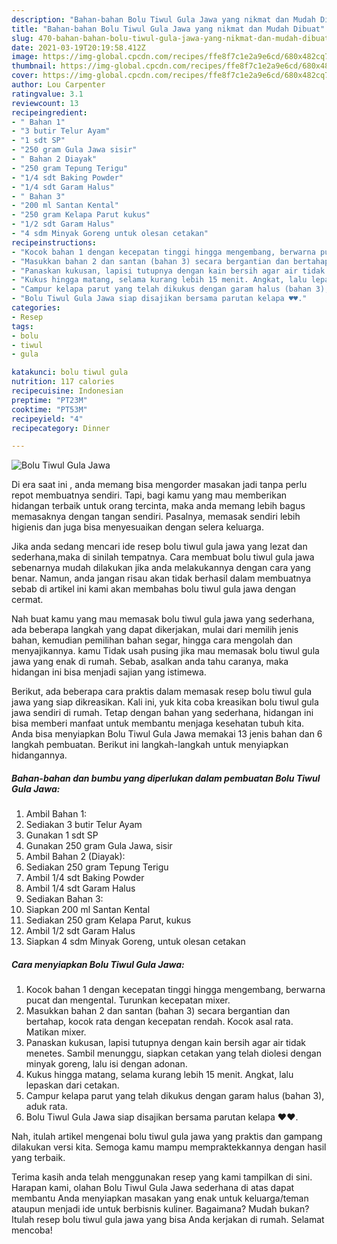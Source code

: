 ```yaml
---
description: "Bahan-bahan Bolu Tiwul Gula Jawa yang nikmat dan Mudah Dibuat"
title: "Bahan-bahan Bolu Tiwul Gula Jawa yang nikmat dan Mudah Dibuat"
slug: 470-bahan-bahan-bolu-tiwul-gula-jawa-yang-nikmat-dan-mudah-dibuat
date: 2021-03-19T20:19:58.412Z
image: https://img-global.cpcdn.com/recipes/ffe8f7c1e2a9e6cd/680x482cq70/bolu-tiwul-gula-jawa-foto-resep-utama.jpg
thumbnail: https://img-global.cpcdn.com/recipes/ffe8f7c1e2a9e6cd/680x482cq70/bolu-tiwul-gula-jawa-foto-resep-utama.jpg
cover: https://img-global.cpcdn.com/recipes/ffe8f7c1e2a9e6cd/680x482cq70/bolu-tiwul-gula-jawa-foto-resep-utama.jpg
author: Lou Carpenter
ratingvalue: 3.1
reviewcount: 13
recipeingredient:
- " Bahan 1"
- "3 butir Telur Ayam"
- "1 sdt SP"
- "250 gram Gula Jawa sisir"
- " Bahan 2 Diayak"
- "250 gram Tepung Terigu"
- "1/4 sdt Baking Powder"
- "1/4 sdt Garam Halus"
- " Bahan 3"
- "200 ml Santan Kental"
- "250 gram Kelapa Parut kukus"
- "1/2 sdt Garam Halus"
- "4 sdm Minyak Goreng untuk olesan cetakan"
recipeinstructions:
- "Kocok bahan 1 dengan kecepatan tinggi hingga mengembang, berwarna pucat dan mengental. Turunkan kecepatan mixer."
- "Masukkan bahan 2 dan santan (bahan 3) secara bergantian dan bertahap, kocok rata dengan kecepatan rendah. Kocok asal rata. Matikan mixer."
- "Panaskan kukusan, lapisi tutupnya dengan kain bersih agar air tidak menetes. Sambil menunggu, siapkan cetakan yang telah diolesi dengan minyak goreng, lalu isi dengan adonan."
- "Kukus hingga matang, selama kurang lebih 15 menit. Angkat, lalu lepaskan dari cetakan."
- "Campur kelapa parut yang telah dikukus dengan garam halus (bahan 3), aduk rata."
- "Bolu Tiwul Gula Jawa siap disajikan bersama parutan kelapa ♥️♥️."
categories:
- Resep
tags:
- bolu
- tiwul
- gula

katakunci: bolu tiwul gula 
nutrition: 117 calories
recipecuisine: Indonesian
preptime: "PT23M"
cooktime: "PT53M"
recipeyield: "4"
recipecategory: Dinner

---
```



![Bolu Tiwul Gula Jawa](https://img-global.cpcdn.com/recipes/ffe8f7c1e2a9e6cd/680x482cq70/bolu-tiwul-gula-jawa-foto-resep-utama.jpg)

Di era  saat ini , anda memang bisa mengorder masakan jadi tanpa perlu repot membuatnya sendiri. Tapi, bagi kamu yang mau memberikan hidangan terbaik untuk orang tercinta, maka anda memang lebih bagus memasaknya dengan tangan sendiri. Pasalnya, memasak sendiri lebih higienis dan juga bisa menyesuaikan dengan selera keluarga.

Jika anda sedang mencari ide resep bolu tiwul gula jawa yang lezat dan sederhana,maka di sinilah tempatnya. Cara membuat bolu tiwul gula jawa  sebenarnya mudah dilakukan jika anda melakukannya dengan cara yang benar. Namun, anda jangan risau akan tidak berhasil dalam membuatnya 
sebab di artikel ini kami akan membahas bolu tiwul gula jawa dengan cermat.  



Nah buat kamu yang mau memasak bolu tiwul gula jawa yang sederhana, ada beberapa langkah yang dapat dikerjakan, mulai dari memilih jenis bahan, kemudian pemilihan bahan segar, hingga cara mengolah dan menyajikannya. kamu Tidak usah pusing jika mau memasak bolu tiwul gula jawa yang enak di rumah. Sebab, asalkan anda  tahu caranya, maka hidangan ini bisa menjadi sajian yang istimewa.

Berikut, ada beberapa cara praktis  dalam memasak resep bolu tiwul gula jawa yang siap dikreasikan. Kali ini, yuk kita coba kreasikan bolu tiwul gula jawa sendiri di rumah. Tetap dengan bahan yang sederhana, hidangan ini bisa memberi manfaat untuk membantu menjaga kesehatan tubuh kita. Anda bisa menyiapkan Bolu Tiwul Gula Jawa memakai 13 jenis bahan dan 6 langkah pembuatan. Berikut ini langkah-langkah untuk menyiapkan hidangannya.

<!--inarticleads1-->

##### Bahan-bahan dan bumbu yang diperlukan dalam pembuatan Bolu Tiwul Gula Jawa:

1. Ambil  Bahan 1:
1. Sediakan 3 butir Telur Ayam
1. Gunakan 1 sdt SP
1. Gunakan 250 gram Gula Jawa, sisir
1. Ambil  Bahan 2 (Diayak):
1. Sediakan 250 gram Tepung Terigu
1. Ambil 1/4 sdt Baking Powder
1. Ambil 1/4 sdt Garam Halus
1. Sediakan  Bahan 3:
1. Siapkan 200 ml Santan Kental
1. Sediakan 250 gram Kelapa Parut, kukus
1. Ambil 1/2 sdt Garam Halus
1. Siapkan 4 sdm Minyak Goreng, untuk olesan cetakan




<!--inarticleads2-->

##### Cara menyiapkan Bolu Tiwul Gula Jawa:

1. Kocok bahan 1 dengan kecepatan tinggi hingga mengembang, berwarna pucat dan mengental. Turunkan kecepatan mixer.
1. Masukkan bahan 2 dan santan (bahan 3) secara bergantian dan bertahap, kocok rata dengan kecepatan rendah. Kocok asal rata. Matikan mixer.
1. Panaskan kukusan, lapisi tutupnya dengan kain bersih agar air tidak menetes. Sambil menunggu, siapkan cetakan yang telah diolesi dengan minyak goreng, lalu isi dengan adonan.
1. Kukus hingga matang, selama kurang lebih 15 menit. Angkat, lalu lepaskan dari cetakan.
1. Campur kelapa parut yang telah dikukus dengan garam halus (bahan 3), aduk rata.
1. Bolu Tiwul Gula Jawa siap disajikan bersama parutan kelapa ♥️♥️.




Nah, itulah artikel mengenai  bolu tiwul gula jawa  yang praktis dan gampang dilakukan versi kita. Semoga kamu mampu mempraktekkannya dengan hasil yang terbaik. 

Terima kasih anda telah menggunakan resep yang kami tampilkan di sini. Harapan kami, olahan  Bolu Tiwul Gula Jawa sederhana di atas dapat membantu Anda menyiapkan masakan yang enak untuk keluarga/teman ataupun menjadi ide untuk berbisnis kuliner. Bagaimana? Mudah bukan? Itulah resep bolu tiwul gula jawa yang bisa Anda kerjakan di rumah. Selamat mencoba!


